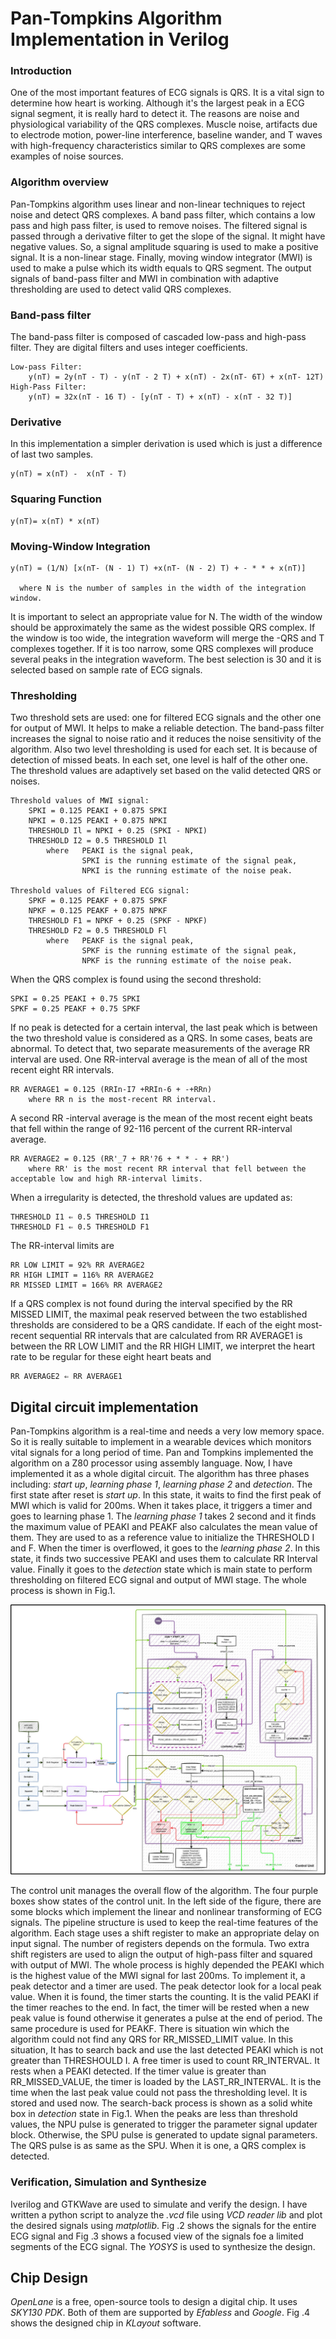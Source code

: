 


# **Pan-Tompkins Algorithm Implementation in Verilog**
### Introduction
One of the most important features of ECG signals is QRS. It is a vital sign to determine how heart is working. Although it's the largest peak in a ECG signal segment, it is really hard to detect it. The reasons are noise and physiological variability of the QRS complexes. Muscle noise, artifacts due to electrode motion, power-line interference, baseline wander, and T waves with high-frequency characteristics similar to QRS complexes are some examples of noise sources.
### Algorithm overview
Pan-Tompkins algorithm uses linear and non-linear techniques to reject noise and detect QRS complexes. A band pass filter, which contains a low pass and high pass filter, is used to remove noises. The filtered signal is passed through a derivative filter to get the slope of the signal. It might have negative values. So, a signal amplitude squaring is used to make a positive signal. It is a non-linear stage. Finally, moving window integrator (MWI) is used to make a pulse which its width equals to QRS segment. The output signals of band-pass filter and MWI in combination with adaptive thresholding are used to detect valid QRS complexes.
### Band-pass filter
The band-pass filter is composed of cascaded low-pass and high-pass filter. They are digital filters and uses integer coefficients. 

	Low-pass Filter:
		y(nT) = 2y(nT - T) - y(nT - 2 T) + x(nT) - 2x(nT- 6T) + x(nT- 12T)
	High-Pass Filter:
		y(nT) = 32x(nT - 16 T) - [y(nT - T) + x(nT) - x(nT - 32 T)]

### Derivative
In this implementation a simpler derivation is used which is just a difference of last two samples.

	y(nT) = x(nT) -  x(nT - T)

### Squaring Function

	y(nT)= x(nT) * x(nT)

### Moving-Window Integration

	y(nT) = (1/N) [x(nT- (N - 1) T) +x(nT- (N - 2) T) + - * * + x(nT)]

	  where N is the number of samples in the width of the integration window.

It is important to select an appropriate value for N. The width of the window should be approximately the same as the widest possible QRS complex. If the window is too wide, the integration waveform will merge the -QRS and T complexes together. If it is too narrow, some QRS complexes will produce several peaks in the integration waveform. The best selection is 30 and it is selected based on sample rate of ECG signals.
### Thresholding
Two threshold sets are used: one for filtered ECG signals and the other one for output of MWI. It helps to make a reliable detection. The band-pass filter increases the signal to noise ratio and it reduces the noise sensitivity of the algorithm. Also two level thresholding is used for each set. It is because of detection of missed beats. In each set, one level is half of the other one. The threshold values are adaptively set based on the valid detected QRS or noises.

	Threshold values of MWI signal:
		SPKI = 0.125 PEAKI + 0.875 SPKI 
		NPKI = 0.125 PEAKI + 0.875 NPKI
		THRESHOLD Il = NPKI + 0.25 (SPKI - NPKI)
		THRESHOLD I2 = 0.5 THRESHOLD Il
			where	PEAKI is the signal peak,
					SPKI is the running estimate of the signal peak,
					NPKI is the running estimate of the noise peak.
	
	Threshold values of Filtered ECG signal:
		SPKF = 0.125 PEAKF + 0.875 SPKF
		NPKF = 0.125 PEAKF + 0.875 NPKF
		THRESHOLD F1 = NPKF + 0.25 (SPKF - NPKF)
		THRESHOLD F2 = 0.5 THRESHOLD Fl
			where	PEAKF is the signal peak,
					SPKF is the running estimate of the signal peak,
					NPKF is the running estimate of the noise peak.

When the QRS complex is found using the second threshold:
	
	SPKI = 0.25 PEAKI + 0.75 SPKI
	SPKF = 0.25 PEAKF + 0.75 SPKF
	
If no peak is detected for a certain interval, the last peak which is between the two threshold value is considered as a QRS.
In some cases, beats are abnormal. To detect that, two separate measurements of the average RR interval are used. One RR-interval average is the mean of all of the most recent eight RR intervals. 

	RR AVERAGE1 = 0.125 (RRIn-I7 +RRIn-6 + -+RRn)
		where RR n is the most-recent RR interval.
A second RR -interval average is the mean of the most recent eight beats that fell within the range of 92-116 percent of the current RR-interval average. 

	RR AVERAGE2 = 0.125 (RR'_7 + RR'?6 + * * - + RR')
		where RR' is the most recent RR interval that fell between the acceptable low and high RR-interval limits.
When a irregularity is detected, the threshold values are updated as:

	THRESHOLD I1 ⇐ 0.5 THRESHOLD I1
	THRESHOLD F1 ⇐ 0.5 THRESHOLD F1

The RR-interval limits are

	RR LOW LIMIT = 92% RR AVERAGE2
	RR HIGH LIMIT = 116% RR AVERAGE2
	RR MISSED LIMIT = 166% RR AVERAGE2

If a QRS complex is not found during the interval specified by the RR MISSED LIMIT, the maximal peak reserved between the two established thresholds are considered to be a QRS candidate.
If each of the eight most-recent sequential RR intervals that are calculated from RR AVERAGE1 is between the RR LOW LIMIT and the RR HIGH LIMIT, we interpret the heart rate to be regular for these eight heart beats and

	RR AVERAGE2 ⇐ RR AVERAGE1
## Digital circuit implementation
Pan-Tompkins algorithm is a real-time and needs a very low memory space. So it is really suitable to implement in a wearable devices which monitors vital signals for a long period of time. Pan and Tompkins implemented the algorithm on a Z80 processor using assembly language. Now, I have implemented it as a whole digital circuit.
The algorithm has three phases including: *start up*, *learning phase 1*, *learning phase 2* and *detection*. The first state after reset is *start up*. In this state, it waits to find the first peak of MWI which is valid for 200ms. When it takes place, it triggers a timer and goes to learning phase 1. The *learning phase 1* takes 2 second and it finds the maximum value of PEAKI and PEAKF also calculates the mean value of them. They are used to as a reference value to initialize the THRESHOLD I and F. When the timer is overflowed, it goes to the *learning phase 2*. In this state, it finds two successive PEAKI and uses them to calculate RR Interval value. Finally it goes to the *detection* state which is main state to perform thresholding on filtered ECG signal and output of MWI stage. The whole process is shown in Fig.1.

![pt_asic](https://github.com/hosein-mokarian/pan_tompkins_verilog/blob/main/figs/pt_asic.jpg)

The control unit manages the overall flow of the algorithm. The four purple boxes show states of the control unit. In the left side of the figure, there are some blocks which implement the linear and nonlinear transforming of ECG signals. The pipeline structure is used to keep the real-time features of the algorithm. Each stage uses a shift register to make an appropriate delay on input signal. The number of registers depends on the formula. Two extra shift registers are used to align the output of high-pass filter and squared with output of MWI.
The whole process is highly depended the PEAKI which is the highest value of the MWI signal for last 200ms. To implement it, a peak detector and a timer are used. The peak detector look for a local peak value. When it is found, the timer starts the counting. It is the valid PEAKI if the timer reaches to the end. In fact, the timer will be rested when a new peak value is found otherwise it generates a pulse at the end of period. The same procedure is used for PEAKF.
There is situation win which the algorithm could not find any QRS for RR_MISSED_LIMIT value. In this situation, It has to search back and use the last detected PEAKI which is not greater than THRESHOULD I. A free timer is used to count RR_INTERVAL. It rests when a PEAKI detected. If the timer value is greater than RR_MISSED_VALUE, the timer is loaded by the LAST_RR_INTERVAL. It is the time when the last peak value could not pass the thresholding level. It is stored and used now. The search-back process is shown as a solid white box in *detection* state in Fig.1.
When the peaks are less than threshold values, the NPU pulse is generated to trigger the parameter signal updater block. Otherwise, the SPU pulse is generated to update signal parameters. The QRS pulse is as same as the SPU. When it is one, a QRS complex is detected. 
### Verification, Simulation and Synthesize
Iverilog and GTKWave are used to simulate and verify the design. I have written a python script to analyze the *.vcd* file using *VCD reader lib* and plot the desired signals using *matplotlib*. Fig .2 shows the signals for the entire ECG signal and Fig .3 shows a focused view of the signals foe a limited segments of the ECG signal.
The *YOSYS* is used to synthesize the design.
## Chip Design
*OpenLane* is a free, open-source tools to design a digital chip. It uses *SKY130 PDK*. Both of them are supported by *Efabless* and *Google*. Fig .4 shows the designed chip in *KLayout* software.

